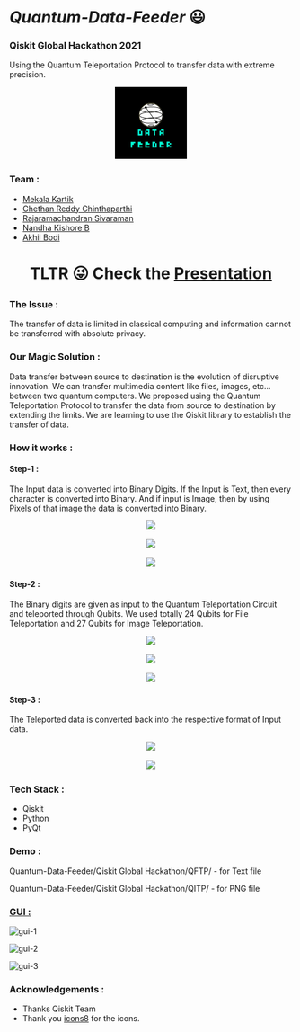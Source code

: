 # ***Quantum-Data-Feeder*** :smiley:


### Qiskit Global Hackathon 2021
Using the Quantum Teleportation Protocol to transfer data with extreme precision.
<p align="center"><img src="https://github.com/Jsmka/Quantum-Data-Feeder/blob/main/Qiskit%20Global%20Hackathon/GUI/img/qdflogo.png"></p>

### Team :
- [Mekala Kartik](https://github.com/Jsmka)
- [Chethan Reddy Chinthaparthi](https://github.com/Chethan2003)
- [Rajaramachandran Sivaraman](https://github.com/SRRC-1334)
- [Nandha Kishore B](https://github.com/nandakishore988)
- [Akhil Bodi](https://github.com/AkhilBodi)

# <p align="Center">TLTR :stuck_out_tongue_winking_eye: Check the <a href="https://github.com/Jsmka/Quantum-Data-Feeder/blob/main/Quantum%20Data%20Feeder.pdf"> Presentation </a></p>

### The Issue :
The transfer of data is limited in classical computing and information cannot be transferred with absolute privacy.

### Our Magic Solution :
Data transfer between source to destination is the evolution of disruptive innovation. We can transfer multimedia content like files, images, etc... between two quantum computers. We proposed using the Quantum Teleportation Protocol to transfer the data from source to destination by extending the limits. We are learning to use the Qiskit library to establish the transfer of data.

### How it works :

#### Step-1 :
The Input data is converted into Binary Digits. 
If the Input is Text, then every character is converted into Binary.
And if input is Image, then by using Pixels of that image the data is converted into Binary.
<p align="center"><img src="https://user-images.githubusercontent.com/66595938/142348066-db58c951-9356-4c80-94e1-bc3d978a5ecc.png"></p>
<p align="center"><img src="https://user-images.githubusercontent.com/66595938/142348250-bf22fd94-919b-490b-afb5-4c06c4f4e0c9.png"></p>
<p align="center"><img src="https://user-images.githubusercontent.com/66595938/142348640-044d0652-ca9b-4b08-afe3-cd74261139f6.png"></p>

#### Step-2 :
The Binary digits are given as input to the Quantum Teleportation Circuit and teleported through Qubits.
We used totally 24 Qubits for File Teleportation and 27 Qubits for Image Teleportation.
<p align="center"><img src="https://user-images.githubusercontent.com/66595938/142348750-5643574c-23ff-4725-ba5f-e02640fdf580.png"></p>
<p align="center"><img src="https://user-images.githubusercontent.com/66595938/142348818-c750b364-037f-451f-b60b-9dc9e5d3c042.png"></p>
<p align="center"><img src="https://user-images.githubusercontent.com/66595938/142348852-520aa0ef-952f-4346-9e9a-0b9089bf815d.png"></p>

#### Step-3 :
The Teleported data is converted back into the respective format of Input data.
<p align="center"><img src="https://user-images.githubusercontent.com/66595938/142349013-647daa06-9027-4559-97e6-f0721459d2e5.png"></p>
<p align="center"><img src="https://user-images.githubusercontent.com/66595938/142349006-1c06b305-a192-4b66-8deb-5f92a37fbffc.png"></p>


### Tech Stack :
- Qiskit
- Python
- PyQt


### Demo :
Quantum-Data-Feeder/Qiskit Global Hackathon/QFTP/ - for Text file

Quantum-Data-Feeder/Qiskit Global Hackathon/QITP/ - for PNG file

### <u>GUI :</u>
![gui-1](https://user-images.githubusercontent.com/66595938/142350664-37551c14-6681-445f-b701-59611e311db4.jpeg)

![gui-2](https://user-images.githubusercontent.com/66595938/142350700-8496ac44-9be6-4230-8b5e-a067700066ab.jpeg)

![gui-3](https://user-images.githubusercontent.com/66595938/142350729-d33a43b4-16ba-419b-8b2b-ccd17cd34586.jpg)

### Acknowledgements :
 - Thanks Qiskit Team
 - Thank you [icons8](https://icons8.com/) for the icons.
 
